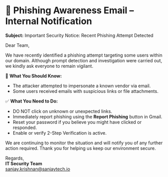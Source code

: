 # 📢 Phishing Awareness Email – Internal Notification

**Subject:** Important Security Notice: Recent Phishing Attempt Detected

Dear Team,

We have recently identified a phishing attempt targeting some users within our domain. Although prompt detection and investigation were carried out, we kindly ask everyone to remain vigilant.

🚨 **What You Should Know:**
- The attacker attempted to impersonate a known vendor via email.
- Some users received emails with suspicious links or file attachments.

✅ **What You Need to Do:**
- DO NOT click on unknown or unexpected links.
- Immediately report phishing using the **Report Phishing** button in Gmail.
- Reset your password if you believe you might have clicked or responded.
- Enable or verify 2-Step Verification is active.

We are continuing to monitor the situation and will notify you of any further action required. Thank you for helping us keep our environment secure.

Regards,  
**IT Security Team**  
[sanjay.krishnan@sanjaytech.io](mailto:sanjay.krishnan@sanjaytech.io)

